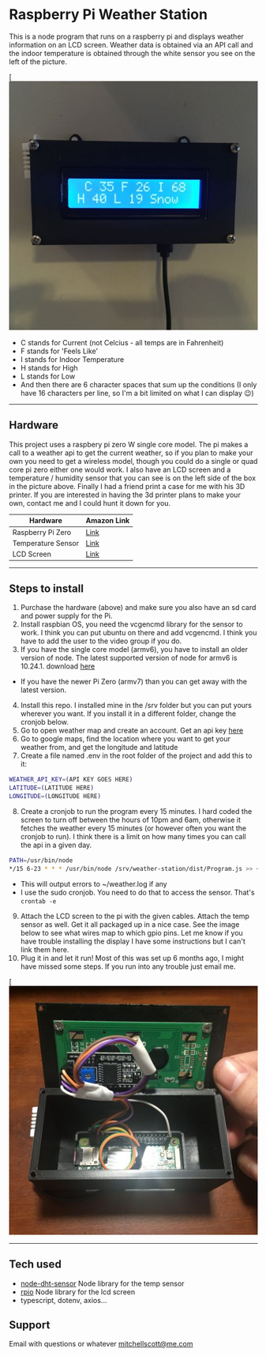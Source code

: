 # Raspberry Pi Weather Station
 This is a node program that runs on a raspberry pi and displays weather information on an LCD screen. Weather data is obtained via an API call and the indoor temperature is obtained through the white sensor you see on the left of the picture.

[![Pi](/images/operational.JPG "It works!")

- C stands for Current (not Celcius - all temps are in Fahrenheit)
- F stands for 'Feels Like'
- I stands for Indoor Temperature
- H stands for High
- L stands for Low
- And then there are 6 character spaces that sum up the conditions
(I only have 16 characters per line, so I'm a bit limited on what I can display 😉)

***

## Hardware
This project uses a raspbery pi zero W single core model. The pi makes a call to a weather api to get the current weather, so if you plan to make your own you need to get a wireless model, though you could do a single or quad core pi zero either one would work. I also have an LCD screen and a temperature / humidity sensor that you can see is on the left side of the box in the picture above. Finally I had a friend print a case for me with his 3D printer. If you are interested in having the 3d printer plans to make your own, contact me and I could hunt it down for you.

| Hardware | Amazon Link |
| ------ | ------ |
| Raspberry Pi Zero | [Link][LinkPi] | 
| Temperature Sensor | [Link][LinkSensor] |
| LCD Screen | [Link][LinkLcd] |

[LinkPi]: <https://www.amazon.com/Raspberry-Pi-Zero-Wireless-model/dp/B06XFZC3BX>
[LinkSensor]: <https://www.amazon.com/gp/product/B073F472JL/ref=ppx_yo_dt_b_search_asin_title>
[LinkLcd]: <https://www.amazon.com/GeeekPi-Character-Backlight-Raspberry-Electrical/dp/B07S7PJYM6>

***

##  Steps to install
1. Purchase the hardware (above) and make sure you also have an sd card and power supply for the Pi.
2. Install raspbian OS, you need the vcgencmd library for the sensor to work. I think you can put ubuntu on there and add vcgencmd. I think you have to add the user to the video group if you do.
3. If you have the single core model (armv6), you have to install an older version of node. The latest supported version of node for armv6 is 10.24.1. download [here](https://nodejs.org/dist/v10.24.1/node-v10.24.1-linux-armv6l.tar.xz)
- If you have the newer Pi Zero (armv7) than you can get away with the latest version.
4. Install this repo. I installed mine in the /srv folder but you can put yours wherever you want. If you install it in a different folder, change the cronjob below.
5. Go to open weather map and create an account. Get an api key [here](https://openweathermap.org/)
6. Go to google maps, find the location where you want to get your weather from, and get the longitude and latitude
7. Create a file named .env in the root folder of the project and add this to it:
```sh
WEATHER_API_KEY=(API KEY GOES HERE)
LATITUDE=(LATITUDE HERE)
LONGITUDE=(LONGITUDE HERE)
```
8. Create a cronjob to run the program every 15 minutes. I hard coded the screen to turn off between the hours of 10pm and 6am, otherwise it fetches the weather every 15 minutes (or however often you want the cronjob to run). I think there is a limit on how many times you can call the api in a given day.
```sh
PATH=/usr/bin/node
*/15 6-23 * * * /usr/bin/node /srv/weather-station/dist/Program.js >> ~/weather.log 2>&1
```
- This will output errors to ~/weather.log if any
- I use the sudo cronjob. You need to do that to access the sensor. That's ``crontab -e``
9. Attach the LCD screen to the pi with the given cables. Attach the temp sensor as well. Get it all packaged up in a nice case. See the image below to see what wires map to which gpio pins. Let me know if you have trouble installing the display I have some instructions but I can't link them here.
10. Plug it in and let it run! Most of this was set up 6 months ago, I might have missed some steps. If you run into any trouble just email me.

[![inside](/images/raspi-guts.JPG "insde the pi")

***

## Tech used
- [node-dht-sensor](https://www.npmjs.com/package/node-dht-sensor) Node library for the temp sensor
- [rpio](https://www.npmjs.com/package/rpio) Node library for the lcd screen
- typescript, dotenv, axios...

## Support
Email with questions or whatever mitchellscott@me.com
